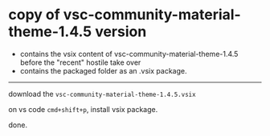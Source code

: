 # copy of vsc-community-material-theme-1.4.5 version

- contains the vsix content of vsc-community-material-theme-1.4.5 before the "recent" hostile take over
- contains the packaged folder as an .vsix package.

--- 

download the `vsc-community-material-theme-1.4.5.vsix`

on vs code `cmd+shift+p`, install vsix package.

done.
